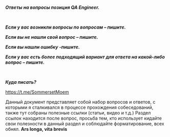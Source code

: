 ***Ответы на вопросы позиция QA Engineer.***

 

***Если у вас возникли вопросы по вопросам – пишите.***

***Если вы не нашли свой вопрос – пишите.***

***Если вы нашли ошибку -пишите.***

***Если у вас есть более подходящий вариант для ответа на какой-либо вопрос – пишите.***

 

***Куда писать?***

<https://t.me/SommersetMoem>



Данный документ представляет собой набор вопросов и ответов, с которыми я сталкивался в процессе прохождения собеседований, также тут собраны полезные ссылки (статьи, видео и т.д.) Раздел ссылок находится после вопрос, просьба тем, кто использует кидайте свои полезности в данный раздел и соблюдайте форматирование, всех обнял.
**Ars longa, vita brevis**

